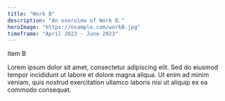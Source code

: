 ```yaml
---
title: "Work B"
description: "An overview of Work B."
heroImage: "https://example.com/workB.jpg"
timeframe: "April 2023 - June 2023"
---
```


Item B

Lorem ipsum dolor sit amet, consectetur adipiscing elit. Sed do eiusmod tempor incididunt ut labore et dolore magna aliqua. Ut enim ad minim veniam, quis nostrud exercitation ullamco laboris nisi ut aliquip ex ea commodo consequat.